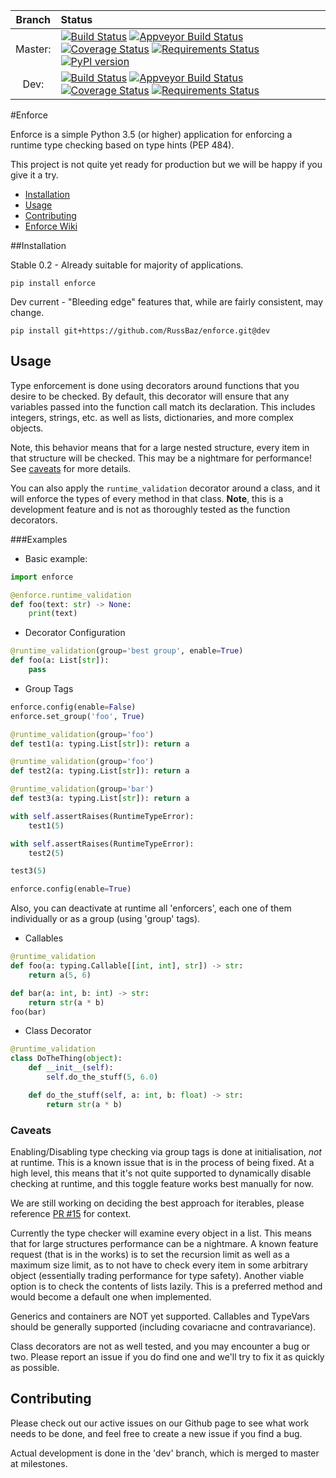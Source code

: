 |  Branch	| Status  |
| :-------:	| :--- 	  |
|  Master: 	| [![Build Status](https://img.shields.io/travis/RussBaz/enforce/master.svg)](https://travis-ci.org/RussBaz/enforce) [![Appveyor Build Status](https://ci.appveyor.com/api/projects/status/github/RussBaz/enforce?branch=master&svg=true)](https://ci.appveyor.com/project/RussBaz/enforce) [![Coverage Status](https://img.shields.io/coveralls/RussBaz/enforce/master.svg)](https://coveralls.io/github/RussBaz/enforce?branch=master) [![Requirements Status](https://img.shields.io/requires/github/RussBaz/enforce/master.svg)](https://requires.io/github/RussBaz/enforce/requirements/?branch=master) [![PyPI version](https://img.shields.io/pypi/v/enforce.svg)](https://pypi.python.org/pypi/enforce)	|
|   Dev:  	| [![Build Status](https://img.shields.io/travis/RussBaz/enforce/dev.svg)](https://travis-ci.org/RussBaz/enforce) [![Appveyor Build Status](https://ci.appveyor.com/api/projects/status/github/RussBaz/enforce?branch=dev&svg=true)](https://ci.appveyor.com/project/RussBaz/enforce) [![Coverage Status](https://img.shields.io/coveralls/RussBaz/enforce/dev.svg)](https://coveralls.io/github/RussBaz/enforce?branch=dev) [![Requirements Status](https://img.shields.io/requires/github/RussBaz/enforce/dev.svg)](https://requires.io/github/RussBaz/enforce/requirements/?branch=dev)	|

#Enforce

Enforce is a simple Python 3.5 (or higher) application for enforcing a runtime
type checking based on type hints (PEP 484).

This project is not quite yet ready for production but we will be happy if you
give it a try.

* [Installation](#installation)
* [Usage](#usage)
* [Contributing](#contributing)
* [Enforce Wiki](https://github.com/RussBaz/enforce/wiki)

##Installation

Stable 0.2 - Already suitable for majority of applications.

    pip install enforce

Dev current - "Bleeding edge" features that, while are fairly consistent, may
change.

    pip install git+https://github.com/RussBaz/enforce.git@dev

## Usage

Type enforcement is done using decorators around functions that you desire to be
checked. By default, this decorator will ensure that any variables passed into
the function call match its declaration. This includes integers, strings, etc.
as well as lists, dictionaries, and more complex objects.

Note, this behavior means that for a large nested structure, every item in that
structure will be checked. This may be a nightmare for performance! See
[caveats](#caveats) for more details.

You can also apply the `runtime_validation` decorator around a class, and it
will enforce the types of every method in that class. **Note**, this is a
development feature and is not as thoroughly tested as the function decorators.

###Examples

* Basic example:

```python
import enforce

@enforce.runtime_validation
def foo(text: str) -> None:
    print(text)
```
* Decorator Configuration
```python
@runtime_validation(group='best group', enable=True)
def foo(a: List[str]):
    pass
```

* Group Tags

```python
enforce.config(enable=False)
enforce.set_group('foo', True)

@runtime_validation(group='foo')
def test1(a: typing.List[str]): return a

@runtime_validation(group='foo')
def test2(a: typing.List[str]): return a

@runtime_validation(group='bar')
def test3(a: typing.List[str]): return a

with self.assertRaises(RuntimeTypeError):
    test1(5)

with self.assertRaises(RuntimeTypeError):
    test2(5)

test3(5)

enforce.config(enable=True)
```

Also, you can deactivate at runtime all 'enforcers', each one of them
individually or as a group (using 'group' tags).

* Callables

```python
@runtime_validation
def foo(a: typing.Callable[[int, int], str]) -> str:
    return a(5, 6)

def bar(a: int, b: int) -> str:
    return str(a * b)
foo(bar)
```

* Class Decorator

```python
@runtime_validation
class DoTheThing(object):
    def __init__(self):
        self.do_the_stuff(5, 6.0)

    def do_the_stuff(self, a: int, b: float) -> str:
        return str(a * b)
```

### Caveats

Enabling/Disabling type checking via group tags is done at initialisation, *not* at runtime. This is a known issue that is in the process of being
fixed. At a high level, this means that it's not quite supported to dynamically
disable checking at runtime, and this toggle feature works best manually for
now.

We are still working on deciding the best approach for iterables, please
reference [PR #15](https://github.com/RussBaz/enforce/pull/15) for context.

Currently the type checker will examine every object in a list. This means that
for large structures performance can be a nightmare. A known feature request
(that is in the works) is to set the recursion limit as well as a maximum size
limit, as to not have to check every item in some arbitrary object
(essentially trading performance for type safety). Another viable option is to check the
contents of lists lazily. This is a preferred method and would become a default one when implemented.

Generics and containers are NOT yet supported. Callables and TypeVars should be
generally supported (including covariacne and contravariance).

Class decorators are not as well tested, and you may encounter a bug or two.
Please report an issue if you do find one and we'll try to fix it as quickly as
possible.

## Contributing

Please check out our active issues on our Github page to see what work needs to
be done, and feel free to create a new issue if you find a bug.

Actual development is done in the 'dev' branch, which is merged to master at
milestones.
